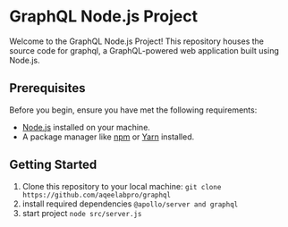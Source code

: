 # GraphQL Node.js Project

Welcome to the GraphQL Node.js Project! This repository houses the source code for graphql, a GraphQL-powered web application built using Node.js.

## Prerequisites

Before you begin, ensure you have met the following requirements:

- [Node.js](https://nodejs.org/) installed on your machine.
- A package manager like [npm](https://www.npmjs.com/) or [Yarn](https://yarnpkg.com/) installed.


## Getting Started

1. Clone this repository to your local machine: ```git clone https://github.com/aqeelabpro/graphql```
2.  install required dependencies ```@apollo/server and graphql```
3.  start project ```node src/server.js```
